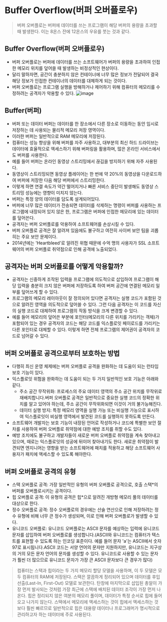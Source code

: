 # Buffer Overflow(버퍼 오버플로우)
> 버퍼 오버플로는 버퍼에 데이터를 쓰는 프로그램이 해당 버퍼의 용량을 초과할 때 발생한다.
> 이는 8온스 잔에 12온스의 우유를 붓는 것과 같다.
## Buffer Overflow(버퍼 오버플로우)
- 버퍼 오버플로는 버퍼에 데이터를 쓰는 소프트웨어가 버퍼의 용량을 초과하여 인접한 메모리 위치를 덮어쓸 때 발생하는 비정상적인 현상이다.
- 달리 말하자면, 공간이 충분하지 않은 컨테이너에 너무 많은 정보가 전달되어 결국 해당 정보가 인접한 컨테이너의 데이터를 대체하게 되는 것이다.
- 버퍼 오버플로는 프로그램 실행을 방해하거나 제어하기 위해 컴퓨터의 메모리를 수정하려는 공격자가 악용할 수 있다.
![image](https://github.com/user-attachments/assets/8d9aeeaa-2796-4fd8-b3ae-a1e06e19527d)
## Buffer(버퍼)
- 버퍼 또는 데이터 버퍼는 데이터를 한 장소에서 다른 장소로 이동하는 동안 임시로 저장하는 데 사용되는 물리적 메모리 저장 영역이다.
- 이러한 버퍼는 일반적으로 RAM 메모리에 저장된다.
- 컴퓨터는 성능 향상을 위해 버퍼를 자주 사용하고, 대부분의 최신 하드 드라이브는 데이터에 효율적으로 액세스하기 위해 버퍼링을 활용하며, 많은 온라인 서비스에서도 버퍼를 사용한다.
- 예를 들어 버퍼는 온라인 동영상 스트리밍에서 끊김을 방지하기 위해 자주 사용된다.
- 동영상이 스트리밍되면 동영상 플레이어는 한 번에 약 20%의 동영상을 다운로드하여 버퍼에 저장한 다음 해당 버퍼에서 스트리밍한다.
- 이렇게 하면 연결 속도가 약간 떨어지거나 빠른 서비스 중단이 발생해도 동영상 스트리밍 성능에는 영향이 미치지 않는다.
- 버퍼는 특정 양의 데이터를 담도록 설계되어있다.
- 버퍼에 너무 많은 데이터가 전송되면 데이터를 삭제하는 명령이 버퍼를 사용하는 프로그램에 내장되어 있지 않은 한, 프로그램은 버퍼에 인접한 메모리에 있는 데이터를 덮어쓴다.
- 공격자는 버퍼 오버플로를 악용하여 소프트웨어를 손상시킬 수 있다.
- 버퍼 오버플로 공격은 잘 알려져 있음에도 불구하고 여전히 사이버 보안 팀을 괴롭히는 주요 보안 문제이다.
- 2014년에는 'Heartbleed'로 알려진 위협 때문에 수억 명의 사용자가 SSL 소프트웨어의 버퍼 오버플로 취약점으로 인해 공격에 노출되었다.
## 공격자는 버퍼 오버플로를 어떻게 악용할까?
- 공격자는 신중하게 조작된 입력을 프로그램에 의도적으로 삽입하여 프로그램이 해당 입력을 충분히 크지 않은 버퍼에 저장하도록 하여 버퍼 공간에 연결된 메모리 일부를 덮어쓰게 할 수 있다.
- 프로그램의 메모리 레이아웃이 잘 정의되어 있다면 공격자는 실행 코드가 포함된 것으로 알려진 영역을 의도적으로 덮어쓸 수 있다. 그런 다음 공격자는 이 코드를 자신의 실행 코드로 대체하여 프로그램의 작동 방식을 크게 변경할 수 있다.
- 예를 들어 메모리의 덮어쓴 부분에 포인터(메모리의 다른 위치를 가리키는 객체)가 포함되어 있는 경우 공격자의 코드는 해당 코드를 익스플로잇 페이로드를 가리키는 다른 포인터로 대체할 수 있다. 이렇게 하면 전체 프로그램의 제어권이 공격자의 코드로 넘어갈 수 있다.
## 버퍼 오버플로 공격으로부터 보호하는 방법
- 다행히 최신 운영 체제에는 버퍼 오버플로 공격을 완화하는 데 도움이 되는 런타임 보호 기능이 있다.
- 익스플로잇 위험을 완화하는 데 도움이 되는 두 가지 일반적인 보호 기능은 아래와 같다.
  - 주소 공간 무작위화: 프로세스의 주요 데이터 영역의 주소 공간 위치를 무작위로 재배치합니다.버퍼 오버플로 공격은 일반적으로 중요한 실행 코드의 정확한 위치를 알고 있어야 하는데, 주소 공간이 무작위화되면 이것이 거의 불가능해진다.
  - 데이터 실행 방지: 특정 메모리 영역을 실행 가능 또는 비실행 가능으로 표시하여 익스플로잇이 비실행 영역에서 발견된 코드를 실행하지 못하도록 만든다.
- 소프트웨어 개발자는 보호 기능이 내장된 언어로 작성하거나 코드에 특별한 보안 절차를 사용하여 버퍼 오버플로 취약점에 대한 예방 조치를 취할 수도 있다.
- 예방 조치에도 불구하고 개발자들이 새로운 버퍼 오버플로 취약점을 계속 찾아내고 있으며, 때로는 익스플로잇의 성공에 뒤이어 찾아내기도 한다. 새로운 취약점이 발견되면 엔지니어는 영향을 받는 소프트웨어에 패치를 적용하고 해당 소프트웨어 사용자가 패치에 액세스할 수 있도록 해야한다.
## 버퍼 오버플로 공격의 유형
- 스택 오버플로 공격: 가장 일반적인 유형의 버퍼 오버플로 공격으로, 호출 스택*의 버퍼를 오버플로시키는 공격이다.
- 힙 오버플로 공격: 이 유형의 공격은 힙*으로 알려진 개방형 메모리 풀의 데이터를 대상으로 한다.
- 정수 오버플로 공격: 정수 오버플로의 경우에는 산술 연산으로 인해 저장하려는 정수 유형에 비해 너무 큰 정수가 생성되며, 이로 인해 버퍼 오버플로가 발생할 수 있다.
- 유니코드 오버플로: 유니코드 오버플로는 ASCII 문자를 예상하는 입력에 유니코드 문자를 삽입하여 버퍼 오버플로를 생성합니다.(ASCII와 유니코드는 컴퓨터가 텍스트를 표현할 수 있도록 하는 인코딩 표준이다. 예를 들어 문자 'a'는 ASCII에서 숫자 97로 표시됩니다.ASCII 코드는 서양 언어의 문자만 지원하지만, 유니코드는 지구상의 거의 모든 문자 언어의 문자를 생성할 수 있다. 유니코드로 사용할 수 있는 문자가 훨씬 더 많으므로 유니코드 문자가 가장 큰 ASCII 문자보다 큰 경우가 많다)
> 컴퓨터는 스택과 힙이라는 두 가지 메모리 할당 모델을 사용하며, 이 두 모델은 모두 컴퓨터의 RAM에 저장된다. 스택은 깔끔하게 정리되어 있으며 데이터를 후입선출(Last-In, First-Out) 모델로 보관한다. 탄창에 마지막으로 삽입된 총알이 가장 먼저 발사되는 것처럼 가장 최근에 스택에 배치된 데이터 조각이 가장 먼저 나온다. 힙은 정리되지 않은 여분의 메모리 풀이며, 데이터가 특정 순서로 힙에 들어오고 나가지 않는다. 스택에서 메모리에 액세스하는 것이 힙에서 액세스하는 것보다 훨씬 빠르므로 일반적으로 힙은 대용량 데이터나 프로그래머가 명시적으로 관리하고자 하는 데이터에 주로 사용된다.
